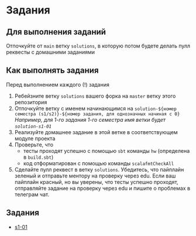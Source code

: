 # Задания

## Для выполнения заданий
Отпочкуйте от `main` ветку `solutions`, в которую потом будете делать пулл реквесты с домашними заданиями

## Как выполнять задания
Перед выполнением каждого (!) задания
1. Ребейзните ветку `solutions` вашего форка на `master` ветку этого репозитория
2. Отпочкуйте ветку c именем начинающимся на `solution-${номер семестра (s1/s2)}-${номер задания, для однозначных начиная с 0}`
   *Например, для 1-го задания 1-го семестра имя ветки будет `solution-s1-01`*
3. Реализуйте домашнее задание в этой ветке в соответствующем модуле проекта
4. Проверьте, что
   - тесты проходят успешно с помощью `sbt` команды `hw` (определена в `build.sbt`)
   - код отформатирован c помощью команды `scalafmtCheckAll`
5. Сделайте пулл реквест в ветку `solutions`.
   Убедитесь, что пайплайн зеленый и отправьте ментору на проверку через edu.
   Если ваш пайплайн красный, но вы уверены, что тесты успешно проходят, отправляйте задание на проверку через edu и пишите о проблемах в телеграм чат.

## Задания

- [s1-01](/modules/s1-01-scala-intro/src/main/scala/hw/Task01.scala)
